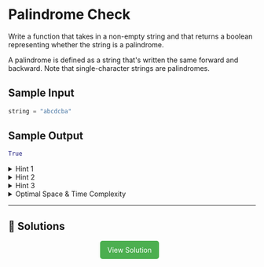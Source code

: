 # Palindrome Check

Write a function that takes in a non-empty string and that returns a boolean
representing whether the string is a palindrome.

A palindrome is defined as a string that's written the same forward and
backward. Note that single-character strings are palindromes.

## Sample Input

```python
string = "abcdcba"
```

## Sample Output

```python
True
```

<details>
  <summary>Hint 1</summary>

Start by building the input string in reverse order and comparing this newly built string to the input string. Can you do this without using string concatenations?

</details>

<details>
  <summary>Hint 2</summary>

Can you optimize your algorithm by using recursion? What are the implications of recursion on an algorithm's space-time complexity analysis?

</details>

<details>
  <summary>Hint 3</summary>

Go back to an iterative solution and try using pointers to solve this problem: start with a pointer at the first index of the string and a pointer at the final index of the string. What can you do from there?

</details>

<details>
  <summary>Optimal Space & Time Complexity</summary>

O(n) time | O(1) space - where n is the length of the input string

</details>

---

## 🔗 Solutions

<div style="text-align: center;">
  <a href="./solution.py" style="display: inline-block; background-color: #4CAF50; color: white; padding: 10px 15px; text-align: center; text-decoration: none; border-radius: 5px; margin-right: 10px;">View Solution</a>
</div>
